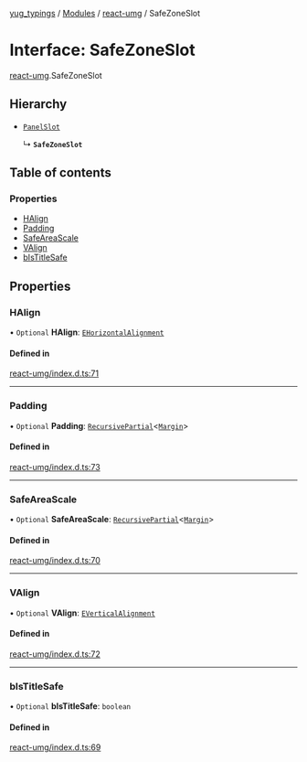 [yug_typings](../README.md) / [Modules](../modules.md) / [react-umg](../modules/react_umg.md) / SafeZoneSlot

# Interface: SafeZoneSlot

[react-umg](../modules/react_umg.md).SafeZoneSlot

## Hierarchy

- [`PanelSlot`](react_umg.PanelSlot.md)

  ↳ **`SafeZoneSlot`**

## Table of contents

### Properties

- [HAlign](react_umg.SafeZoneSlot.md#halign)
- [Padding](react_umg.SafeZoneSlot.md#padding)
- [SafeAreaScale](react_umg.SafeZoneSlot.md#safeareascale)
- [VAlign](react_umg.SafeZoneSlot.md#valign)
- [bIsTitleSafe](react_umg.SafeZoneSlot.md#bistitlesafe)

## Properties

### HAlign

• `Optional` **HAlign**: [`EHorizontalAlignment`](../enums/ue_ue.EHorizontalAlignment.md)

#### Defined in

[react-umg/index.d.ts:71](https://github.com/YugMetaverse/yug_typings/blob/25cad34/react-umg/index.d.ts#L71)

___

### Padding

• `Optional` **Padding**: [`RecursivePartial`](../modules/react_umg.md#recursivepartial)<[`Margin`](../classes/ue_ue.Margin.md)\>

#### Defined in

[react-umg/index.d.ts:73](https://github.com/YugMetaverse/yug_typings/blob/25cad34/react-umg/index.d.ts#L73)

___

### SafeAreaScale

• `Optional` **SafeAreaScale**: [`RecursivePartial`](../modules/react_umg.md#recursivepartial)<[`Margin`](../classes/ue_ue.Margin.md)\>

#### Defined in

[react-umg/index.d.ts:70](https://github.com/YugMetaverse/yug_typings/blob/25cad34/react-umg/index.d.ts#L70)

___

### VAlign

• `Optional` **VAlign**: [`EVerticalAlignment`](../enums/ue_ue.EVerticalAlignment.md)

#### Defined in

[react-umg/index.d.ts:72](https://github.com/YugMetaverse/yug_typings/blob/25cad34/react-umg/index.d.ts#L72)

___

### bIsTitleSafe

• `Optional` **bIsTitleSafe**: `boolean`

#### Defined in

[react-umg/index.d.ts:69](https://github.com/YugMetaverse/yug_typings/blob/25cad34/react-umg/index.d.ts#L69)

